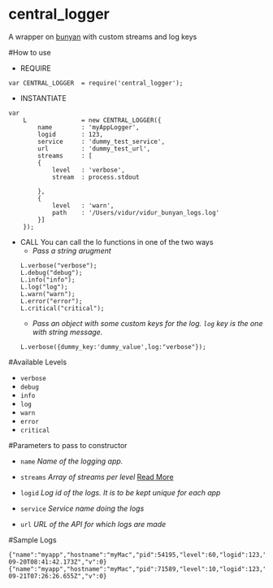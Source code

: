 # central_logger
A wrapper on [bunyan](https://github.com/trentm/node-bunyan) with custom streams and log keys

#How to use

- REQUIRE
```
var CENTRAL_LOGGER  = require('central_logger');
```

- INSTANTIATE
```
var
    L               = new CENTRAL_LOGGER({
        name        : 'myAppLogger',
        logid       : 123,
        service     : 'dummy_test_service',
        url         : 'dummy_test_url',
        streams     : [
        {   
            level   : 'verbose',
            stream  : process.stdout

        },
        {
            level   : 'warn',
            path    : '/Users/vidur/vidur_bunyan_logs.log'
        }]
    });
```

- CALL
    You can call the lo functions in one of the two ways
    - *Pass a string arugment*
    ```
    L.verbose("verbose");
    L.debug("debug");
    L.info("info");
    L.log("log");
    L.warn("warn");
    L.error("error");
    L.critical("critical");
    ```
    - *Pass an object with some custom keys for the log. `log` key is the one with string message.*
    ```
    L.verbose({dummy_key:'dummy_value',log:"verbose"});
    ```

#Available Levels
- `verbose`
- `debug`
- `info`
- `log`
- `warn`
- `error`
- `critical`

#Parameters to pass to constructor

- `name`
 *Name of the logging app.*
 
- `streams`
  *Array of streams per level* [Read More](https://github.com/trentm/node-bunyan#streams)
  
- `logid`
  *Log id of the logs. It is to be kept unique for each app*

- `service`
  *Service name doing the logs*

- `url`
  *URL of the API for which logs are made*
  
  
#Sample Logs
```
{"name":"myapp","hostname":"myMac","pid":54195,"level":60,"logid":123,"service":"dummy_test_service","url":"dummy_test_url","log_level":"info","msg":"info","time":"2016-09-20T08:41:42.173Z","v":0}
{"name":"myapp","hostname":"myMac","pid":71589,"level":10,"logid":123,"service":"dummy_test_service","url":"dummy_test_url","log_level":"verbose","dummy_key":"dummy_value","msg":"verbose","time":"2016-09-21T07:26:26.655Z","v":0}
```
